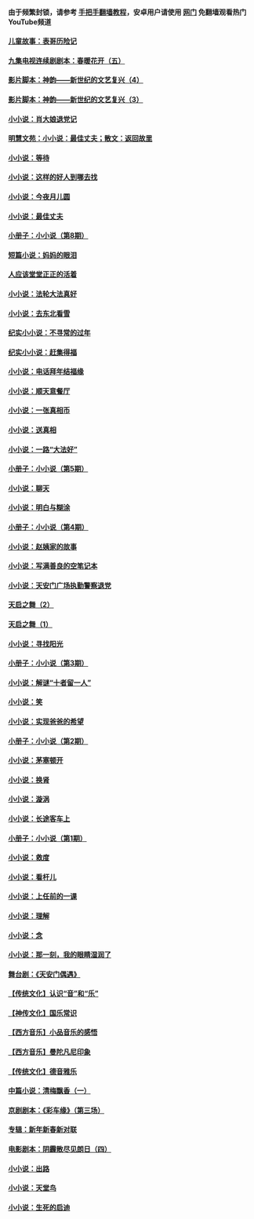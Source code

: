 #### 由于频繁封锁，请参考 [手把手翻墙教程](https://github.com/gfw-breaker/guides/wiki/)，安卓用户请使用 [网门](https://github.com/gfw-breaker/nogfw/blob/master/dl.md?t=05210701) 免翻墙观看热门YouTube频道 

#### [儿童故事：表哥历险记](../pages/328/383535.md?t=05210701) 

#### [九集电视连续剧剧本：春暖花开（五）](../pages/328/275919.md?t=05210701) 

#### [影片脚本：神韵——新世纪的文艺复兴（4）](../pages/328/266089.md?t=05210701) 

#### [影片脚本：神韵——新世纪的文艺复兴（3）](../pages/328/266087.md?t=05210701) 

#### [小小说：肖大娘退党记](../pages/328/239807.md?t=05210701) 

#### [明慧文苑：小小说：最佳丈夫；散文：返回故里](../pages/328/3439.md?t=05210701) 

#### [小小说：等待](../pages/328/223927.md?t=05210701) 

#### [小小说：这样的好人到哪去找](../pages/328/209396.md?t=05210701) 

#### [小小说：今夜月儿圆](../pages/328/193588.md?t=05210701) 

#### [小小说：最佳丈夫](../pages/328/190938.md?t=05210701) 

#### [小册子：小小说（第8期）](../pages/328/188202.md?t=05210701) 

#### [短篇小说：妈妈的眼泪](../pages/328/187712.md?t=05210701) 

#### [人应该堂堂正正的活着](../pages/328/182430.md?t=05210701) 

#### [小小说：法轮大法真好](../pages/328/174669.md?t=05210701) 

#### [小小说：去东北看雪](../pages/328/173882.md?t=05210701) 

#### [纪实小小说：不寻常的过年](../pages/328/173187.md?t=05210701) 

#### [纪实小小说：赶集得福](../pages/328/172652.md?t=05210701) 

#### [小小说：电话拜年结福缘](../pages/328/172533.md?t=05210701) 

#### [小小说：顺天意餐厅](../pages/328/170182.md?t=05210701) 

#### [小小说：一张真相币](../pages/328/169410.md?t=05210701) 

#### [小小说：送真相](../pages/328/166713.md?t=05210701) 

#### [小小说：一路“大法好”](../pages/328/162016.md?t=05210701) 

#### [小册子：小小说（第5期）](../pages/328/161131.md?t=05210701) 

#### [小小说：聊天](../pages/328/159640.md?t=05210701) 

#### [小小说：明白与糊涂](../pages/328/158101.md?t=05210701) 

#### [小册子：小小说（第4期）](../pages/328/158006.md?t=05210701) 

#### [小小说：赵姨家的故事](../pages/328/157843.md?t=05210701) 

#### [小小说：写满善良的空笔记本](../pages/328/157382.md?t=05210701) 

#### [小小说：天安门广场执勤警察退党](../pages/328/156982.md?t=05210701) 

#### [天启之舞（2）](../pages/328/153440.md?t=05210701) 

#### [天启之舞（1）](../pages/328/153439.md?t=05210701) 

#### [小小说：寻找阳光](../pages/328/153065.md?t=05210701) 

#### [小册子：小小说（第3期）](../pages/328/151715.md?t=05210701) 

#### [小小说：解谜“十者留一人”](../pages/328/148967.md?t=05210701) 

#### [小小说：笑](../pages/328/148905.md?t=05210701) 

#### [小小说：实现爸爸的希望](../pages/328/148096.md?t=05210701) 

#### [小册子：小小说（第2期）](../pages/328/147214.md?t=05210701) 

#### [小小说：茅塞顿开](../pages/328/147030.md?t=05210701) 

#### [小小说：换肾](../pages/328/146770.md?t=05210701) 

#### [小小说：漩涡](../pages/328/146683.md?t=05210701) 

#### [小小说：长途客车上](../pages/328/145076.md?t=05210701) 

#### [小册子：小小说（第1期）](../pages/328/143963.md?t=05210701) 

#### [小小说：救度](../pages/328/143927.md?t=05210701) 

#### [小小说：看杆儿](../pages/328/142137.md?t=05210701) 

#### [小小说：上任前的一课](../pages/328/140808.md?t=05210701) 

#### [小小说：理解](../pages/328/140476.md?t=05210701) 

#### [小小说：念](../pages/328/139513.md?t=05210701) 

#### [小小说：那一刻，我的眼睛湿润了](../pages/328/138476.md?t=05210701) 

#### [舞台剧：《天安门偶遇》](../pages/328/117155.md?t=05210701) 

#### [【传统文化】认识“音”和“乐”](../pages/328/108667.md?t=05210701) 

#### [【神传文化】国乐常识](../pages/328/104225.md?t=05210701) 

#### [【西方音乐】小品音乐的感悟](../pages/328/102924.md?t=05210701) 

#### [【西方音乐】曼陀凡尼印象](../pages/328/102922.md?t=05210701) 

#### [【传统文化】德音雅乐](../pages/328/102923.md?t=05210701) 

#### [中篇小说：清梅飘香（一）](../pages/328/101058.md?t=05210701) 

#### [京剧剧本：《彩车缘》（第三场）](../pages/328/96434.md?t=05210701) 

#### [专辑：新年新春新对联](../pages/328/94991.md?t=05210701) 

#### [电影剧本：阴霾散尽见朗日（四）](../pages/328/87081.md?t=05210701) 

#### [小小说：出路](../pages/328/84848.md?t=05210701) 

#### [小小说：天堂鸟](../pages/328/83084.md?t=05210701) 

#### [小小说：生死的启迪](../pages/328/70977.md?t=05210701) 

